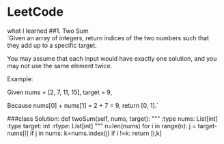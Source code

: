 # LeetCode
what I learned
##1. Two Sum</br>
`Given an array of integers, return indices of the two numbers such that they add up to a specific target.

You may assume that each input would have exactly one solution, and you may not use the same element twice.

Example:

Given nums = [2, 7, 11, 15], target = 9,

Because nums[0] + nums[1] = 2 + 7 = 9,
return [0, 1].`

###class Solution:
    def twoSum(self, nums, target):
        """
        :type nums: List[int]
        :type target: int
        :rtype: List[int]
        """
        n=len(nums)
        for i in range(n):
            j = target-nums[i]
            if j in nums:
                k=nums.index(j)
                if i !=k:
                    return [i,k]
